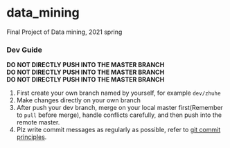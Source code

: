 # data_mining

Final Project of Data mining, 2021 spring

### Dev Guide

**DO NOT DIRECTLY PUSH INTO THE MASTER BRANCH**  
**DO NOT DIRECTLY PUSH INTO THE MASTER BRANCH**  
**DO NOT DIRECTLY PUSH INTO THE MASTER BRANCH**  

1. First create your own branch named by yourself, for example `dev/zhuhe`
2. Make changes directly on your own branch
3. After push your dev branch, merge on your local master first(Remember to `pull` before merge), handle conflicts carefully, and then push into the remote master.
4. Plz write commit messages as regularly as possible, refer to [git commit principles](https://blog.csdn.net/github_39506988/article/details/90298780).

